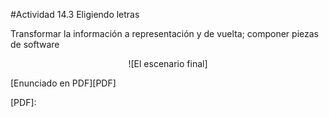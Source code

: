 #Actividad 14.3  Eligiendo letras

Transformar la información a representación y de vuelta; componer piezas de software


<center>
![El escenario final]
</center>


[Enunciado en PDF][PDF]

[PDF]: 
